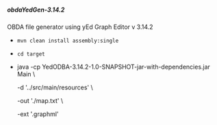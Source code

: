<h5>obdaYedGen-3.14.2</h5>

 OBDA file generator using yEd Graph Editor v 3.14.2

 - ` mvn clean install assembly:single `
 - ` cd target `
 
 - java -cp YedODBA-3.14.2-1.0-SNAPSHOT-jar-with-dependencies.jar Main  \  

   -d   '../src/main/resources'                                         \ 

   -out './map.txt'                                                     \ 
   
   -ext '.graphml' </p>

